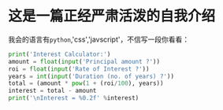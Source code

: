 # 这是一篇正经严肃活泼的自我介绍


我会的语言有`python`,'css','javscript'，不信写一段你看看：

```python
print('Interest Calculator:')
amount = float(input('Principal amount ?'))
roi = float(input('Rate of Interest ?'))
years = int(input('Duration (no. of years) ?'))
total = (amount * pow(1 + (roi/100), years))
interest = total - amount
print('\nInterest = %0.2f' %interest)
```